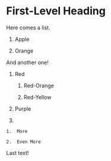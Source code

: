 # <a id="First-Level_Heading"></a>First-Level Heading

Here comes a list.

1.  Apple

2.  Orange

And another one!

1.  Red

    1.  Red-Orange

    2.  Red-Yellow

2.  Purple

3.

    1.  More

    2.  Even More

Last text!

